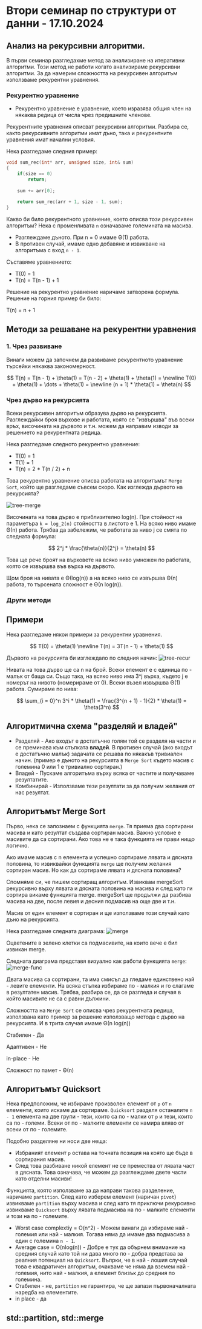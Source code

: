 # Втори семинар по структури от данни - 17.10.2024

## Анализ на рекурсивни алгоритми.
В първи семинар разгледахме метод за анализиране на итеративни алгоритми. Този метод не работи когато анализираме рекурсивни алгоритми. За да намерим сложността на рекурсивен алгоритъм използваме рекурентни уравнения.

### Рекурентно уравнение
* Рекурентно уравнение е уравнение, което изразява общия член на някаква редица от числа чрез предишните членове.

Рекурентните уравнения описват рекурсивни алгоритми. Разбира се, както рекурсивните алгоритми имат дъно, така и рекурентните уравнения имат начални условия.

Нека разгледаме следния пример:
```cpp
void sum_rec(int* arr, unsigned size, int& sum)
{
    if(size == 0)
        return;
    
    sum += arr[0];
    
    return sum_rec(arr + 1, size - 1, sum);
}
```

Какво би било рекурентното уравнение, което описва този рекурсивен алгоритъм? Нека с променливата `n` означаваме големината на масива.

* Разглеждаме дъното. При n = 0 имаме Θ(1) работа.
* В противен случай, имаме едно добавяне и извикване на алгоритъма с вход `n - 1`.

Съставяме уравнението:
* T(0) = 1
* T(n) = T(n - 1) + 1

Решение на рекурентно уравнение наричаме затворена формула. Решение на горния пример би било:

T(n) = n + 1

## Методи за решаване на рекурентни уравнения

### 1. Чрез развиване
Винаги можем да започнем да развиваме рекурентното уравнение търсейки някаква закономерност.

$$
T(n) = T(n - 1) + \theta(1) = T(n - 2) + \theta(1) + \theta(1) = \newline
T(0) + \theta(1) + \dots + \theta(1) = \newline
(n + 1) * \theta(1) = \theta(n)
$$

### Чрез дърво на рекурсията
Всеки рекурсивен алгоритъм образува дърво на рекурсията. Разглеждайки броя върхове и работата, която се "извършва" във всеки връх, височината на дървото и т.н. можем да направим изводи за решението на рекурентната редица. 

Нека разгледаме следното рекурентно уравнение:
* T(0) = 1
* T(1) = 1
* T(n) = 2 * T(n / 2) + n

Това рекурентно уравнение описва работата на алгоритъмът `Merge Sort`, който ще разгледаме съвсем скоро. Как изглежда дървото на рекурсията?

![tree-merge](media/rec_tree.png)

Височината на това дърво е приблизително log(n). При стойност на параметъра `k = log_2(n)` стойността в листото е 1.
На всяко ниво имаме Θ(n) работа. Трябва да забележим, че работата за ниво j се смята по следната формула:

$$
2^j * \frac{\theta(n)}{2^j} = \theta(n)
$$ 

Това ще рече броят на върховете на всяко ниво умножен по работата, която се извършва във върха на дървото.

Щом броя на нивата е Θ(log(n)) а на всяко ниво се извършва Θ(n) работа, то търсената сложност е Θ(n log(n)).

### Други методи

## Примери
Нека разгледаме някои примери за рекурентни уравнения.

$$
T(0) = \theta(1)
\newline
T(n) = 3T(n - 1) + \theta(1)
$$

Дървото на рекурсията би изглеждало по следния начин:
![tree-recur](media/recurr2.png)

Нивата на това дърво ще са n на брой. Всеки елемент е с единица по - малък от баща си. Също така, на всяко ниво има 3^j върха, където j е номерът на нивото (номерираме от 0). Всеки възел извършва Θ(1) работа. Сумираме по нива:

$$
\sum_{i = 0}^n 3^i * \theta(1) = \frac{3^{n + 1} - 1}{2} * \theta(1) = \theta(3^n)
$$

## Алгоритмична схема "разделяй и владей"
* Разделяй - Ако входът е достатъчно голям той се разделя на части и се преминава към стъпката **владей**. В противен случай (ако входът е достатъчно малък) задачата се решава по някакъв тривиален начин. (пример е дъното на рекурсията в `Merge Sort` където масив с големина 0 или 1 е тривиално сортиран.)
* Владей   - Пускаме алгоритъма върху всяка от частите и получаваме резултатите.
* Комбинирай - Използваме тези резултати за да получим желания от нас резултат.

## Алгоритъмът Merge Sort
Първо, нека се запознаем с функцията `merge`. Тя приема два сортирани масива и като резултат създава сортиран масив. Важно условие е масивите да са сортирани. Ако това не е така функцията не прави нищо логично.

Ако имаме масив с n елемента и успешно сортираме лявата и дясната половина, то извиквайки функцията `merge` ще получим желания сортиран масив. Но как да сортираме лявата и дясната половина?

Спомняме си, че пишем сортиращ алгоритъм. Извиквам mergeSort рекурсивно върху лявата и дясната половина на масива и след като ги сортира викаме функцията merge. mergeSort ще продължи да разбива масива на две, после левия и десния подмасив на още две и т.н.  

Масив от един елемент е сортиран и ще използваме този случай като дъно на рекурсията.

Нека разгледаме следната диаграма:
![merge](media/merge.png)

Оцветените в зелено клетки са подмасивите, на които вече е бил извикан merge.

Следната диаграма представя визуално как работи функцията `merge`:
![merge-func](media/merge-func.png)

Двата масива са сортирани, та има смисъл да гледаме единствено най - левите елементи. На всяка стъпка избираме по - малкия и го слагаме в резултатен масив. Трябва, разбира се, да се разгледа и случая в който масивите не са с равни дължини.

Сложността на `Merge Sort` се описва чрез рекурентната редица, използвана като пример за решение използващо метода с дърво на рекурсията. И в трита случая имаме Θ(n log(n))

Стабилен - Да

Адаптивен - Не

in-place - Не

Сложност по памет - Θ(n)

## Алгоритъмът Quicksort
Нека предположим, че избираме произволен елемент от `p` от `n` елементи, които искаме да сортираме. `Quicksort` разделя останалите `n - 1` елемента на две групи - тези, които са по - малки от `p` и тези, които са по - големи. Всеки от по - малките елементи се намира вляво от всеки от по - големите.

Подобно разделяне ни носи две неща:

* Избраният елемент `p` остава на точната позиция на която ще бъде в сортирания масив.
* След това разбиване никой елемент не се премества от лявата част в дясната. Това означава, че можем да разглеждаме двете части като отделни масиви!

Функцията, която използваме за да направи такова разделение, наричаме `partition`. След като изберем елемент (наричан `pivot`) извикваме `partition` върху масива и след като тя приключи рекурсивно извикваме `Quicksort` върху лявата подмасива на по - малките елементи и този на по - големите.

* Worst case complextiy = O(n^2) - Можем винаги да избираме най - големия или най - малкия. Тогава няма да имаме два подмасива а един с големина `n - 1`.
* Average case = O(nlog(n)) - Добре е тук да обърнем внимание на средния случай като той ни дава много по - добра представа за реалния потенциал на `Quicksort`. Въпрки, че в най - лошия случай това е квадратичен алгоритъм, очакваме че няма да вземем най - големия, нито най - малкия, а елемент близък до средния по големина.
* Стабилен - не, `partition` не гарантира, че ще запази първоначалната наредба на елементите.
* in place - да

## std::partition, std::merge